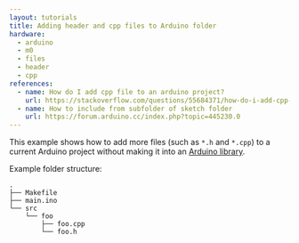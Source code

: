 ```yaml
---
layout: tutorials
title: Adding header and cpp files to Arduino folder
hardware:
  - arduino
  - m0
  - files
  - header
  - cpp
references:
  - name: How do I add cpp file to an arduino project?
    url: https://stackoverflow.com/questions/55684371/how-do-i-add-cpp-file-to-an-arduino-project
  - name: How to include from subfolder of sketch folder
    url: https://forum.arduino.cc/index.php?topic=445230.0
---
```


This example shows how to add more files (such as `*.h` and `*.cpp`) to a current Arduino project without making it into an [Arduino library](https://www.arduino.cc/en/Hacking/libraryTutorial).

Example folder structure:

```
.
├── Makefile
├── main.ino
└── src
    └── foo
        ├── foo.cpp
        └── foo.h
```
